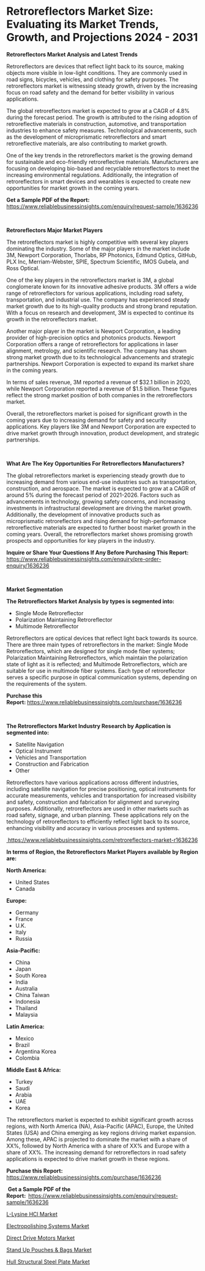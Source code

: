 <p><h1>Retroreflectors Market Size: Evaluating its Market Trends, Growth, and Projections 2024 - 2031</h1></p><p><strong>Retroreflectors Market Analysis and Latest Trends</strong></p>
<p><p>Retroreflectors are devices that reflect light back to its source, making objects more visible in low-light conditions. They are commonly used in road signs, bicycles, vehicles, and clothing for safety purposes. The retroreflectors market is witnessing steady growth, driven by the increasing focus on road safety and the demand for better visibility in various applications.</p><p>The global retroreflectors market is expected to grow at a CAGR of 4.8% during the forecast period. The growth is attributed to the rising adoption of retroreflective materials in construction, automotive, and transportation industries to enhance safety measures. Technological advancements, such as the development of microprismatic retroreflectors and smart retroreflective materials, are also contributing to market growth.</p><p>One of the key trends in the retroreflectors market is the growing demand for sustainable and eco-friendly retroreflective materials. Manufacturers are focusing on developing bio-based and recyclable retroreflectors to meet the increasing environmental regulations. Additionally, the integration of retroreflectors in smart devices and wearables is expected to create new opportunities for market growth in the coming years.</p></p>
<p><strong>Get a Sample PDF of the Report:&nbsp;</strong> <a href="https://www.reliablebusinessinsights.com/enquiry/request-sample/1636236">https://www.reliablebusinessinsights.com/enquiry/request-sample/1636236</a></p>
<p>&nbsp;</p>
<p><strong>Retroreflectors Major Market Players</strong></p>
<p><p>The retroreflectors market is highly competitive with several key players dominating the industry. Some of the major players in the market include 3M, Newport Corporation, Thorlabs, RP Photonics, Edmund Optics, GitHub, PLX Inc, Merriam-Webster, SPIE, Spectrum Scientific, IMOS Gubela, and Ross Optical.</p><p>One of the key players in the retroreflectors market is 3M, a global conglomerate known for its innovative adhesive products. 3M offers a wide range of retroreflectors for various applications, including road safety, transportation, and industrial use. The company has experienced steady market growth due to its high-quality products and strong brand reputation. With a focus on research and development, 3M is expected to continue its growth in the retroreflectors market.</p><p>Another major player in the market is Newport Corporation, a leading provider of high-precision optics and photonics products. Newport Corporation offers a range of retroreflectors for applications in laser alignment, metrology, and scientific research. The company has shown strong market growth due to its technological advancements and strategic partnerships. Newport Corporation is expected to expand its market share in the coming years.</p><p>In terms of sales revenue, 3M reported a revenue of $32.1 billion in 2020, while Newport Corporation reported a revenue of $1.5 billion. These figures reflect the strong market position of both companies in the retroreflectors market.</p><p>Overall, the retroreflectors market is poised for significant growth in the coming years due to increasing demand for safety and security applications. Key players like 3M and Newport Corporation are expected to drive market growth through innovation, product development, and strategic partnerships.</p></p>
<p>&nbsp;</p>
<p><strong>What Are The Key Opportunities For Retroreflectors Manufacturers?</strong></p>
<p><p>The global retroreflectors market is experiencing steady growth due to increasing demand from various end-use industries such as transportation, construction, and aerospace. The market is expected to grow at a CAGR of around 5% during the forecast period of 2021-2026. Factors such as advancements in technology, growing safety concerns, and increasing investments in infrastructural development are driving the market growth. Additionally, the development of innovative products such as microprismatic retroreflectors and rising demand for high-performance retroreflective materials are expected to further boost market growth in the coming years. Overall, the retroreflectors market shows promising growth prospects and opportunities for key players in the industry.</p></p>
<p><strong>Inquire or Share Your Questions If Any Before Purchasing This Report:</strong> <a href="https://www.reliablebusinessinsights.com/enquiry/pre-order-enquiry/1636236">https://www.reliablebusinessinsights.com/enquiry/pre-order-enquiry/1636236</a></p>
<p>&nbsp;</p>
<p><strong>Market Segmentation</strong></p>
<p><strong>The Retroreflectors Market Analysis by types is segmented into:</strong></p>
<p><ul><li>Single Mode Retroreflector</li><li>Polarization Maintaining Retroreflector</li><li>Multimode Retroreflector</li></ul></p>
<p><p>Retroreflectors are optical devices that reflect light back towards its source. There are three main types of retroreflectors in the market: Single Mode Retroreflectors, which are designed for single mode fiber systems; Polarization Maintaining Retroreflectors, which maintain the polarization state of light as it is reflected; and Multimode Retroreflectors, which are suitable for use in multimode fiber systems. Each type of retroreflector serves a specific purpose in optical communication systems, depending on the requirements of the system.</p></p>
<p><strong>Purchase this Report:&nbsp;</strong><a href="https://www.reliablebusinessinsights.com/purchase/1636236">https://www.reliablebusinessinsights.com/purchase/1636236</a></p>
<p>&nbsp;</p>
<p><strong>The Retroreflectors Market Industry Research by Application is segmented into:</strong></p>
<p><ul><li>Satellite Navigation</li><li>Optical Instrument</li><li>Vehicles and Transportation</li><li>Construction and Fabrication</li><li>Other</li></ul></p>
<p><p>Retroreflectors have various applications across different industries, including satellite navigation for precise positioning, optical instruments for accurate measurements, vehicles and transportation for increased visibility and safety, construction and fabrication for alignment and surveying purposes. Additionally, retroreflectors are used in other markets such as road safety, signage, and urban planning. These applications rely on the technology of retroreflectors to efficiently reflect light back to its source, enhancing visibility and accuracy in various processes and systems.</p></p>
<p><a href="https://www.reliablebusinessinsights.com/retroreflectors-market-r1636236">&nbsp;https://www.reliablebusinessinsights.com/retroreflectors-market-r1636236</a></p>
<p><strong>In terms of Region, the Retroreflectors Market Players available by Region are:</strong></p>
<p>
    <p> <strong> North America: </strong>
        <ul>
            <li>United States</li>
            <li>Canada</li>
        </ul>
        </p> 
    <p> <strong> Europe: </strong>
        <ul>
            <li>Germany</li>
            <li>France</li>
            <li>U.K.</li>
            <li>Italy</li>
            <li>Russia</li>
        </ul>
        </p> 
    <p> <strong> Asia-Pacific: </strong>
        <ul>
            <li>China</li>
            <li>Japan</li>
            <li>South Korea</li>
            <li>India</li>
            <li>Australia</li>
            <li>China Taiwan</li>
            <li>Indonesia</li>
            <li>Thailand</li>
            <li>Malaysia</li>
        </ul>
        </p> 
    <p> <strong> Latin America: </strong>
        <ul>
            <li>Mexico</li>
            <li>Brazil</li>
            <li>Argentina Korea</li>
            <li>Colombia</li>
        </ul>
        </p> 
    <p> <strong> Middle East & Africa: </strong>
        <ul>
            <li>Turkey</li>
            <li>Saudi</li>
            <li>Arabia</li>
            <li>UAE</li>
            <li>Korea</li>
        </ul>
    </p>
    </p>
<p><p>The retroreflectors market is expected to exhibit significant growth across regions, with North America (NA), Asia-Pacific (APAC), Europe, the United States (USA) and China emerging as key regions driving market expansion. Among these, APAC is projected to dominate the market with a share of XX%, followed by North America with a share of XX% and Europe with a share of XX%. The increasing demand for retroreflectors in road safety applications is expected to drive market growth in these regions.</p></p>
<p><strong>Purchase this Report: </strong><a href="https://www.reliablebusinessinsights.com/purchase/1636236">https://www.reliablebusinessinsights.com/purchase/1636236</a></p>
<p>&nbsp;<strong>Get a Sample PDF of the Report:&nbsp;&nbsp;</strong><a href="https://www.reliablebusinessinsights.com/enquiry/request-sample/1636236">https://www.reliablebusinessinsights.com/enquiry/request-sample/1636236</a></p>
<p><strong></strong></p>
<p><p><a href="https://medium.com/@ikeschumm18/l-lysine-hcl-market-size-growth-and-industry-analysis-by-market-segmentation-and-regional-cfc81f27c60d">L-Lysine HCl Market</a></p><p><a href="https://github.com/sydneyHaley871/Market-Research-Report-List-1/blob/main/electropolishing-systems-market.md">Electropolishing Systems Market</a></p><p><a href="https://github.com/widyafarer/Market-Research-Report-List-1/blob/main/direct-drive-motors-market.md">Direct Drive Motors Market</a></p><p><a href="https://medium.com/@peterm12562/stand-up-pouches-bags-market-research-report-market-forecast-and-growth-prospects-with-a-steady-0cb6d4780029">Stand Up Pouches & Bags Market</a></p><p><a href="https://medium.com/@leneciacharles/deep-dive-into-the-hull-structural-steel-plate-market-itstrends-market-segmentation-and-49fa4a03af57">Hull Structural Steel Plate Market</a></p></p>